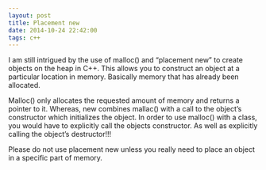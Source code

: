 ```yaml
---
layout: post
title: Placement new
date: 2014-10-24 22:42:00
tags: c++
---
```


I am still intrigued by the use of malloc() and “placement new” to create objects on the heap in C++. This allows you to construct an object at a particular location in memory. Basically memory that has already been allocated.

Malloc() only allocates the requested amount of memory and returns a pointer to it. Whereas, new combines mallac() with a call to the object’s constructor which initializes the object.  In order to use malloc() with a class, you would have to explicitly call the objects constructor. As well as explicitly calling the object’s destructor!!!

Please do not use placement new unless you really need to place an object in a specific part of memory.


<script src="https://gist.github.com/anonymous/43c530e6f721f8263cea.js"></script>
